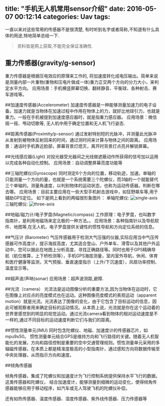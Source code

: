 title: "手机无人机常用sensor介绍"
date: 2016-05-07 00:12:14
categories: Uav
tags:
---

一直以来对这些常用的传感器不是很清楚, 有时听到名字或者简称,不知道有什么具体的用途,特地简单总结一下.
>资料皆是网上获取,不能完全保证准确性.

## 重力传感器(gravity/g-sensor)
重力传感器是根据压电效应的原理来工作的, 将加速度转化成电压输出。简单来说是测量内部一片重物(重物和压电片做成一体)重力正交两个方向的分力大小，来判定水平方向。
应用场景：手机横竖屏幕切换、翻转静音、平衡球、各种射击、赛车游戏等。

<!--more-->
##加速度传感器(Accelerometer)
加速度传感器是一种能够测量加速力的电子设备。加速力就是当物体在加速过程中作用在物体上的力，就好比地球引力，也就是重力。一般在手机被提到加速度感应器时，就是指重力感应器。
应用场景：微信摇一摇、甩动切歌等, 无人机中用于确定位置和无人机飞行姿态.


##距离传感器(Proximity/p-sensor)
通过发射特别短的光脉冲，并测量此光脉冲从发射到被物体反射回来的时间，通过测时间来计算与物体之间的距离。
应用场景：通话时手机靠近脸部，屏幕背景灯熄灭，离开时背景灯点亮并解锁屏幕。

##光线感应器(Light)
对投光器受光器间之光线做遮蔽动作所获得的信号加以运用以完成各种自动化控制。
应用场景：自动调整屏幕亮度功能等


##三轴陀螺仪(Gyroscope)
同时测定6个方向的位置，移动轨迹，加速。单轴的只能测量一个方向的量，也就是一个系统需要三个陀螺仪，而3轴的一个就能替代三个单轴的。测量角速度，以判别物体的运动状态，也称为运动传感器。判断在哪去哪。
应用场景：目前主要应用在一些大型手机射击游戏中，如狂野飙车等,用于辅助GPS定位。
如下是网上看到的两幅很形象图片：
单轴陀螺仪:
![single-axis](https://andylee-1258982386.cos.ap-chengdu.myqcloud.com/a_tuoluoyi.gif)
三轴陀螺仪:
![three-axis](https://andylee-1258982386.cos.ap-chengdu.myqcloud.com/tuoluoyi.gif)

##地磁/磁力计/电子罗盘(Magnetic/compass)
工作原理：电子罗盘，也叫数字指南针，是利用地磁场来定北极的一种方法。。
应用场景：各种指南针以及导航软件、地图等,在无人机，电子罗盘提供关键性的惯性导航和方向定位系统的信息。

##气压计 (Barometer)
气压传感器用于检测大气压强的仪器,实际应用当中气压传感器可作高度计，提示海拔高度，尤其适合登山、户外单车、滑雪以及其他户外运动中，您可以据此在地图上分析高度、寻找正确路径等。同时也用于GPS精确导航（航位推算，上下桥检测等），手机GPS海拔测量，室内室外导航，休闲、体育和医疗健康等监测，天气预报、垂直速度指示（上升/下沉速度），风扇功率控制、温度显示等。 

##超声波/声呐(sonar)
应用场景：超声波测距,避障.

##光流（camera）
光流法是运动图像分析的重要方法,因为当物体在运动时，它在图像上对应点的亮度模式也在运动。这种图像亮度模式的表观运动（apparent motion）就是光流。光流表达了图像的变化，由于它包含了目标运动的信息，因此可被观察者用来确定目标的运动情况。从本质上说，光流就是你在这个运动着的世界里感觉到的明显的视觉运动。通过光流camera看到物体的相对运动速度是不一样的,通过不同目标的运动速度判断它们与我们的距离。

##惯性测量单元(IMU)
同时包含陀螺仪、地磁、加速度计的传感器芯片，如mpu9x50。
惯性测量单元结合GPS是维持方向和飞行路径的关键。随着无人机智能化的发展，方向和路径控制是重要的空中交通管理规则。惯性测量单元采用的多轴磁传感器，在本质上都是精准度极高的小型指南针，通过感知方向将数据传输至中央处理器，从而指示方向和速度。

##倾角传感器

倾角传感器，集成了陀螺仪和加速度计为飞行控制系统提供保持水平飞行的数据。这类传感器和陀螺仪， 结合加速度计，能够测量到细微的运动变化，使得倾角传感器能够应用于移动程序，如汽车或无人驾驶飞机的陀螺仪补偿。

还有如热传感器、温度传感器、湿度传感器、紫外线传感器、压力传感器等




